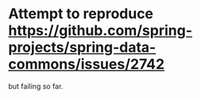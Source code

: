 # Attempt to reproduce https://github.com/spring-projects/spring-data-commons/issues/2742

but failing so far.
